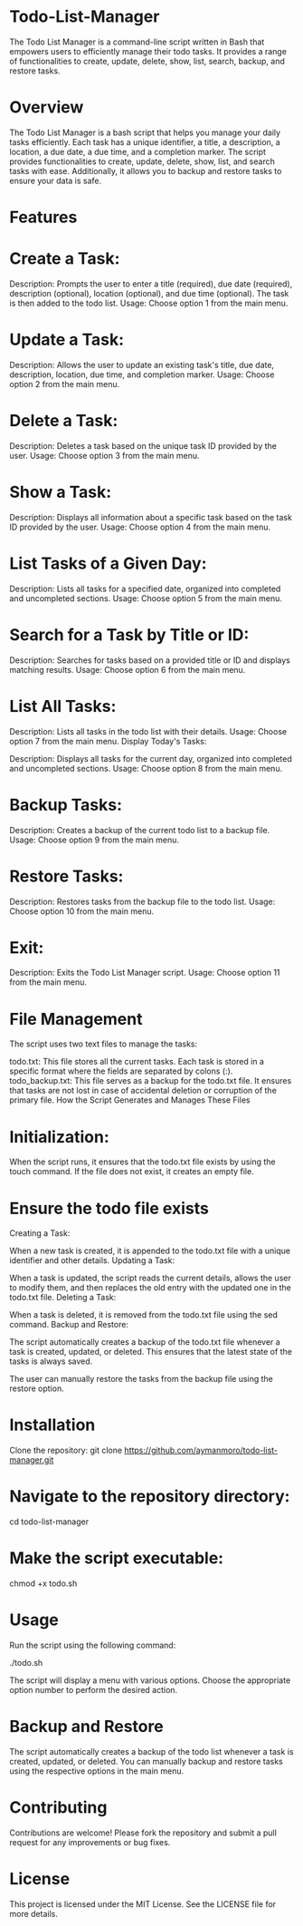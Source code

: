 # Todo-List-Manager
The Todo List Manager is a command-line script written in Bash that empowers users to efficiently manage their todo tasks. It provides a range of functionalities to create, update, delete, show, list, search, backup, and restore tasks. 

# Overview

The Todo List Manager is a bash script that helps you manage your daily tasks efficiently. Each task has a unique identifier, a title, a description, a location, a due date, a due time, and a completion marker. The script provides functionalities to create, update, delete, show, list, and search tasks with ease. Additionally, it allows you to backup and restore tasks to ensure your data is safe.

# Features

# Create a Task:

Description: Prompts the user to enter a title (required), due date (required), description (optional), location (optional), and due time (optional). The task is then added to the todo list.
Usage: Choose option 1 from the main menu.
# Update a Task:

Description: Allows the user to update an existing task's title, due date, description, location, due time, and completion marker.
Usage: Choose option 2 from the main menu.
# Delete a Task:

Description: Deletes a task based on the unique task ID provided by the user.
Usage: Choose option 3 from the main menu.
# Show a Task:

Description: Displays all information about a specific task based on the task ID provided by the user.
Usage: Choose option 4 from the main menu.
# List Tasks of a Given Day:

Description: Lists all tasks for a specified date, organized into completed and uncompleted sections.
Usage: Choose option 5 from the main menu.
# Search for a Task by Title or ID:

Description: Searches for tasks based on a provided title or ID and displays matching results.
Usage: Choose option 6 from the main menu.
# List All Tasks:

Description: Lists all tasks in the todo list with their details.
Usage: Choose option 7 from the main menu.
Display Today's Tasks:

Description: Displays all tasks for the current day, organized into completed and uncompleted sections.
Usage: Choose option 8 from the main menu.
# Backup Tasks:

Description: Creates a backup of the current todo list to a backup file.
Usage: Choose option 9 from the main menu.
# Restore Tasks:

Description: Restores tasks from the backup file to the todo list.
Usage: Choose option 10 from the main menu.
# Exit:

Description: Exits the Todo List Manager script.
Usage: Choose option 11 from the main menu.
# File Management
The script uses two text files to manage the tasks:

todo.txt: This file stores all the current tasks. Each task is stored in a specific format where the fields are separated by colons (:).
todo_backup.txt: This file serves as a backup for the todo.txt file. It ensures that tasks are not lost in case of accidental deletion or corruption of the primary file.
How the Script Generates and Manages These Files
# Initialization:

When the script runs, it ensures that the todo.txt file exists by using the touch command. If the file does not exist, it creates an empty file.

# Ensure the todo file exists
Creating a Task:

When a new task is created, it is appended to the todo.txt file with a unique identifier and other details.
Updating a Task:

When a task is updated, the script reads the current details, allows the user to modify them, and then replaces the old entry with the updated one in the todo.txt file.
Deleting a Task:

When a task is deleted, it is removed from the todo.txt file using the sed command.
Backup and Restore:

The script automatically creates a backup of the todo.txt file whenever a task is created, updated, or deleted. This ensures that the latest state of the tasks is always saved.

The user can manually restore the tasks from the backup file using the restore option.

# Installation
  Clone the repository: git clone https://github.com/aymanmoro/todo-list-manager.git
# Navigate to the repository directory:

  
   cd todo-list-manager

# Make the script executable:

   chmod +x todo.sh

# Usage
Run the script using the following command:

   ./todo.sh

The script will display a menu with various options. Choose the appropriate option number to perform the desired action.

# Backup and Restore
The script automatically creates a backup of the todo list whenever a task is created, updated, or deleted.
You can manually backup and restore tasks using the respective options in the main menu.

# Contributing

Contributions are welcome! Please fork the repository and submit a pull request for any improvements or bug fixes.

# License
This project is licensed under the MIT License. See the LICENSE file for more details.
